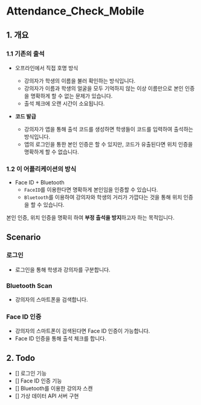 # Attendance_Check_Mobile

## 1. 개요
### 1.1 기존의 출석
- 오프라인에서 직접 호명 방식  
  - 강의자가 학생의 이름을 불러 확인하는 방식입니다.  
  - 강의자가 이름과 학생의 얼굴을 모두 기억하지 않는 이상 이름만으로 본인 인증을 명확하게 할 수 없는 문제가 있습니다.  
  - 출석 체크에 오랜 시간이 소요됩니다.

- **코드 발급**  
  - 강의자가 앱을 통해 출석 코드를 생성하면 학생들이 코드를 입력하여 출석하는 방식입니다. 
  - 앱의 로그인을 통한 본인 인증은 할 수 있지만, 코드가 유출된다면 위치 인증을 명확하게 할 수 없습니다. 

### 1.2 이 어플리케이션의 방식
- Face ID + Bluetooth  
  - `FaceID`를 이용한다면 명확하게 본인임을 인증할 수 있습니다. 
  - `Bluetooth`를 이용하여 강의자와 학생의 거리가 가깝다는 것을 통해 위치 인증을 할 수 있습니다.

본인 인증, 위치 인증을 명확히 하여 **부정 출석을 방지**하고자 하는 목적입니다.

## Scenario
### 로그인
- 로그인을 통해 학생과 강의자를 구분합니다.
 
###  Bluetooth Scan
- 강의자의 스마트폰을 검색합니다.

### Face ID 인증
- 강의자의 스마트폰이 검색된다면 Face ID 인증이 가능합니다.
- Face ID 인증을 통해 출석 체크를 합니다.

## 2. Todo
- [] 로그인 기능
- [] Face ID 인증 기능
- [] Bluetooth를 이용한 강의자 스캔
- [] 가상 데이터 API 서버 구현
